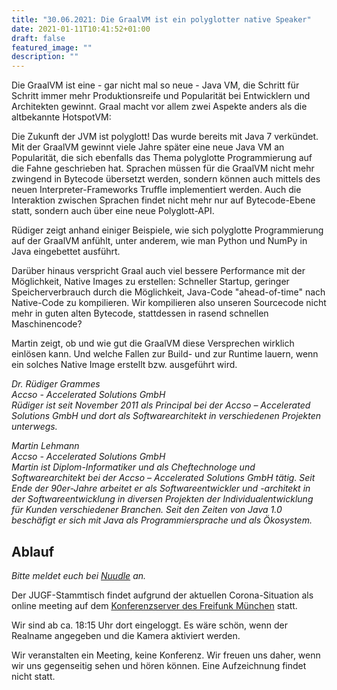 ```yaml
---
title: "30.06.2021: Die GraalVM ist ein polyglotter native Speaker"
date: 2021-01-11T10:41:52+01:00
draft: false
featured_image: ""
description: ""
---
```


Die GraalVM ist eine - gar nicht mal so neue - Java VM, die Schritt für Schritt immer mehr Produktionsreife und Popularität bei Entwicklern und Architekten gewinnt. Graal macht vor allem zwei Aspekte anders als die altbekannte HotspotVM:

Die Zukunft der JVM ist polyglott! Das wurde bereits mit Java 7 verkündet. Mit der GraalVM gewinnt viele Jahre später eine neue Java VM an Popularität, die sich ebenfalls das Thema polyglotte Programmierung auf die Fahne geschrieben hat. Sprachen müssen für die GraalVM nicht mehr zwingend in Bytecode übersetzt werden, sondern können auch mittels des neuen Interpreter-Frameworks Truffle implementiert werden. Auch die Interaktion zwischen Sprachen findet nicht mehr nur auf Bytecode-Ebene statt, sondern auch über eine neue Polyglott-API.

Rüdiger zeigt anhand einiger Beispiele, wie sich polyglotte Programmierung auf der GraalVM anfühlt, unter anderem, wie man Python und NumPy in Java eingebettet ausführt.

Darüber hinaus verspricht Graal auch viel bessere Performance mit der Möglichkeit, Native Images zu erstellen: Schneller Startup, geringer Speicherverbrauch durch die Möglichkeit, Java-Code "ahead-of-time" nach Native-Code zu kompilieren. Wir kompilieren also unseren Sourcecode nicht mehr in guten alten Bytecode, stattdessen in rasend schnellen Maschinencode?

Martin zeigt, ob und wie gut die GraalVM diese Versprechen wirklich einlösen kann. Und welche Fallen zur Build- und zur Runtime lauern, wenn ein solches Native Image erstellt bzw. ausgeführt wird.

_Dr. Rüdiger Grammes_  
_Accso - Accelerated Solutions GmbH_  
_Rüdiger ist seit November 2011 als Principal bei der Accso – Accelerated Solutions GmbH und dort als Softwarearchitekt in verschiedenen Projekten unterwegs._

_Martin Lehmann_  
_Accso - Accelerated Solutions GmbH_  
_Martin ist Diplom-Informatiker und als Cheftechnologe und Softwarearchitekt bei der Accso – Accelerated Solutions GmbH tätig. Seit Ende der 90er-Jahre arbeitet er als Softwareentwickler und -architekt in der Softwareentwicklung in diversen Projekten der Individualentwicklung für Kunden verschiedener Branchen. Seit den Zeiten von Java 1.0 beschäfigt er sich mit Java als Programmiersprache und als Ökosystem._

## Ablauf 

_Bitte meldet euch bei [Nuudle](https://nuudel.digitalcourage.de/Man9SAYPLJOWi3vF) an._

Der JUGF-Stammtisch findet aufgrund der aktuellen Corona-Situation als online meeting auf dem [Konferenzserver des Freifunk München](https://meet.ffmuc.net/jugfmeeting) statt.

Wir sind ab ca. 18:15 Uhr dort eingeloggt. Es wäre schön, wenn der Realname angegeben und die Kamera aktiviert werden.

Wir veranstalten ein Meeting, keine Konferenz. Wir freuen uns daher, wenn wir uns gegenseitig sehen und hören können.
Eine Aufzeichnung findet nicht statt.